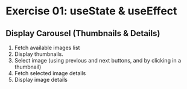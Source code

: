 <!-- .slide: class="center" -->

# Exercise 01: useState & useEffect
## Display Carousel (Thumbnails & Details)

1. Fetch available images list  
2. Display thumbnails.
3. Select image (using previous and next buttons, and by clicking in a thumbnail)
4. Fetch selected image details
5. Display image details

